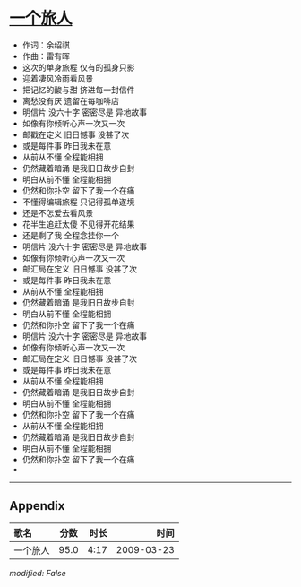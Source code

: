 # [一个旅人](https://music.163.com/song?id=64809)

* 作词：余绍祺
* 作曲：雷有晖
* 这次的单身旅程 仅有的孤身只影
* 迎着凄风冷雨看风景
* 把记忆的酸与甜 挤进每一封信件
* 离愁没有厌 遗留在每咖啡店
* 明信片 没六十字 密密尽是 异地故事
* 如像有你倾听心声一次又一次
* 邮戳在定义 旧日憾事 没甚了次
* 或是每件事 昨日我未在意
* 从前从不懂 全程能相拥
* 仍然藏着暗涌 是我旧日故步自封
* 明白从前不懂 全程能相拥
* 仍然和你扑空 留下了我一个在痛
* 不懂得编辑旅程 只记得孤单遂境
* 还是不怎爱去看风景
* 花半生追赶太傻 不见得开花结果
* 还是剩了我 全程念挂你一个
* 明信片 没六十字 密密尽是 异地故事
* 如像有你倾听心声一次又一次
* 邮汇局在定义 旧日憾事 没甚了次
* 或是每件事 昨日我未在意
* 从前从不懂 全程能相拥
* 仍然藏着暗涌 是我旧日故步自封
* 明白从前不懂 全程能相拥
* 仍然和你扑空 留下了我一个在痛
* 明信片 没六十字 密密尽是 异地故事
* 如像有你倾听心声一次又一次
* 邮汇局在定义 旧日憾事 没甚了次
* 或是每件事 昨日我未在意
* 从前从不懂 全程能相拥
* 仍然藏着暗涌 是我旧日故步自封
* 明白从前不懂 全程能相拥
* 仍然和你扑空 留下了我一个在痛
* 从前从不懂 全程能相拥
* 仍然藏着暗涌 是我旧日故步自封
* 明白从前不懂 全程能相拥
* 仍然和你扑空 留下了我一个在痛
* 


---

## Appendix

|歌名|分数|时长|时间|
|:---|:---:|---:|---:|
|一个旅人|95.0|4:17|2009-03-23

*modified: False*